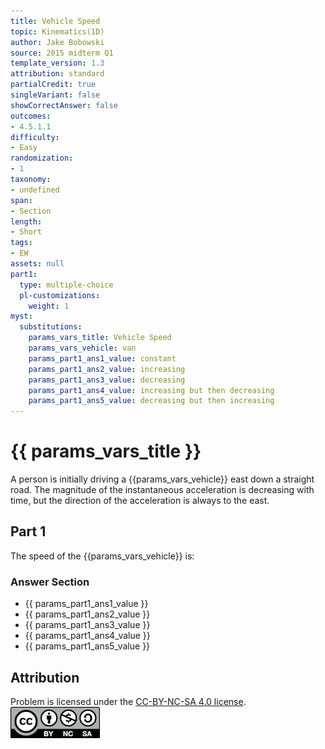 ```yaml
---
title: Vehicle Speed
topic: Kinematics(1D)
author: Jake Bobowski
source: 2015 midterm Q1
template_version: 1.3
attribution: standard
partialCredit: true
singleVariant: false
showCorrectAnswer: false
outcomes:
- 4.5.1.1
difficulty:
- Easy
randomization:
- 1
taxonomy:
- undefined
span:
- Section
length:
- Short
tags:
- EW
assets: null
part1:
  type: multiple-choice
  pl-customizations:
    weight: 1
myst:
  substitutions:
    params_vars_title: Vehicle Speed
    params_vars_vehicle: van
    params_part1_ans1_value: constant
    params_part1_ans2_value: increasing
    params_part1_ans3_value: decreasing
    params_part1_ans4_value: increasing but then decreasing
    params_part1_ans5_value: decreasing but then increasing
---
```

# {{ params_vars_title }}
A person is initially driving a {{params_vars_vehicle}} east down a straight road.
The magnitude of the instantaneous acceleration is decreasing with time, but the direction of the acceleration is always to the east.

## Part 1

The speed of the {{params_vars_vehicle}} is:

### Answer Section

- {{ params_part1_ans1_value }}
- {{ params_part1_ans2_value }}
- {{ params_part1_ans3_value }}
- {{ params_part1_ans4_value }}
- {{ params_part1_ans5_value }}

## Attribution

Problem is licensed under the [CC-BY-NC-SA 4.0 license](https://creativecommons.org/licenses/by-nc-sa/4.0/).<br> ![The Creative Commons 4.0 license requiring attribution-BY, non-commercial-NC, and share-alike-SA license.](https://raw.githubusercontent.com/firasm/bits/master/by-nc-sa.png)